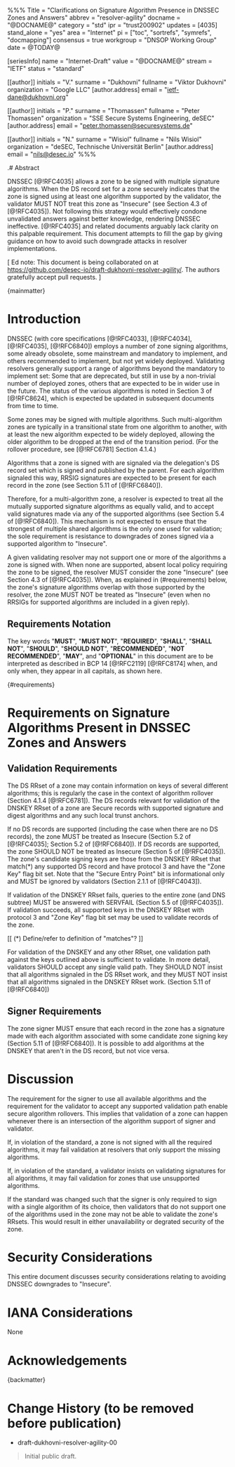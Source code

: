 %%%
Title = "Clarifications on Signature Algorithm Presence in DNSSEC Zones and Answers"
abbrev = "resolver-agility"
docname = "@DOCNAME@"
category = "std"
ipr = "trust200902"
updates = [4035]
stand_alone = "yes"
area = "Internet"
pi = ["toc", "sortrefs", "symrefs", "docmapping"]
consensus = true
workgroup = "DNSOP Working Group"
date = @TODAY@

[seriesInfo]
name = "Internet-Draft"
value = "@DOCNAME@"
stream = "IETF"
status = "standard"

[[author]]
initials = "V."
surname = "Dukhovni"
fullname = "Viktor Dukhovni"
organization = "Google LLC"
[author.address]
 email = "ietf-dane@dukhovni.org"

[[author]]
initials = "P."
surname = "Thomassen"
fullname = "Peter Thomassen"
organization = "SSE Secure Systems Engineering, deSEC"
[author.address]
 email = "peter.thomassen@securesystems.de"

[[author]]
initials = "N."
surname = "Wisiol"
fullname = "Nils Wisiol"
organization = "deSEC, Technische Universität Berlin"
[author.address]
 email = "nils@desec.io"
%%%


.# Abstract

DNSSEC [@!RFC4035] allows a zone to be signed with multiple signature
algorithms.
When the DS record set for a zone securely indicates that the zone is
signed using at least one algorithm supported by the validator, the validator
MUST NOT treat this zone as "Insecure" (see Section 4.3 of [@!RFC4035]).
Not following this strategy would effectively condone unvalidated answers
against better knowledge, rendering DNSSEC ineffective.
[@!RFC4035] and related documents arguably lack clarity on this palpable
requirement.
This document attempts to fill the gap by giving guidance on how to avoid such
downgrade attacks in resolver implementations.

[ Ed note: This document is being collaborated on at
<https://github.com/desec-io/draft-dukhovni-resolver-agility/>.
The authors gratefully accept pull requests. ]

{mainmatter}

# Introduction

DNSSEC (with core specifications [@!RFC4033], [@!RFC4034], [@!RFC4035],
[@!RFC6840]) employs a number of zone signing algorithms, some already obsolete,
some mainstream and mandatory to implement, and others recommended to implement,
but not yet widely deployed.
Validating resolvers generally support a range of algorithms beyond the
mandatory to implement set: Some that are deprecated, but still in use by a
non-trivial number of deployed zones, others that are expected to be in wider
use in the future.
The status of the various algorithms is noted in Section 3 of [@!RFC8624], which
is expected be updated in subsequent documents from time to time.

Some zones may be signed with multiple algorithms.  Such multi-algorithm zones
are typically in a transitional state from one algorithm to another, with at
least the new algorithm expected to be widely deployed, allowing the older
algorithm to be dropped at the end of the transition period.
(For the rollover procedure, see [@!RFC6781] Section 4.1.4.)

Algorithms that a zone is signed with are signaled via the delegation's DS
record set which is signed and published by the parent.
For each algorithm signaled this way, RRSIG signatures are expected to be
present for each record in the zone (see Section 5.11 of [@!RFC6840]).

Therefore, for a multi-algorithm zone, a resolver is expected to treat all the
mutually supported signature algorithms as equally valid, and to accept valid
signatures made via any of the supported algorithms (see Section 5.4 of
[@!RFC6840]).
This mechanism is not expected to ensure that the strongest of multiple shared
algorithms is the only one used for validation; the sole requirement is
resistance to downgrades of zones signed via a supported algorithm to
"Insecure".

A given validating resolver may not support one or more of the algorithms a zone
is signed with.
When none are supported, absent local policy requiring the zone to be signed,
the resolver MUST consider the zone "Insecure" (see Section 4.3 of [@!RFC4035]).
When, as explained in (#requirements) below, the zone's signature algorithms
overlap with those supported by the resolver, the zone MUST NOT be treated as
"Insecure" (even when no RRSIGs for supported algorithms are included in a given
reply).


## Requirements Notation

The key words "**MUST**", "**MUST NOT**", "**REQUIRED**",
"**SHALL**", "**SHALL NOT**", "**SHOULD**", "**SHOULD NOT**",
"**RECOMMENDED**", "**NOT RECOMMENDED**", "**MAY**", and
"**OPTIONAL**" in this document are to be interpreted as described in
BCP 14 [@!RFC2119] [@!RFC8174] when, and only when, they appear in all
capitals, as shown here.


{#requirements}
# Requirements on Signature Algorithms Present in DNSSEC Zones and Answers

## Validation Requirements

The DS RRset of a zone may contain information on keys of several different algorithms;
this is regularly the case in the context of algorithm rollover (Section 4.1.4 [@!RFC6781]).
The DS records relevant for validation of the DNSKEY RRset of a zone are Secure records with supported signature and digest algorithms and any such local trunst anchors.

If no DS records are supported (including the case when there are no DS records), the zone MUST be treated as Insecure (Section 5.2 of [@!RFC4035]; Section 5.2 of [@!RFC6840]).
If DS records are supported, the zone SHOULD NOT be treated as Insecure (Section 5 of [@!RFC4035]). The zone's candidate signing keys are those from the DNSKEY RRset that match(*) any supported DS record and have protocol 3 and have the "Zone Key" flag bit set.
Note that the "Secure Entry Point" bit is informational only and MUST be ignored by validators (Section 2.1.1 of [@!RFC4043]).

If validation of the DNSKEY RRset fails, queries to the entire zone (and DNS subtree) MUST be answered with SERVFAIL (Section 5.5 of [@!RFC4035]).
If validation succeeds, all supported keys in the DNSKEY RRset with protocol 3 and "Zone Key" flag bit set may be used to validate records of the zone.

[[ (*) Define/refer to definition of "matches"? ]]

For validation of the DNSKEY and any other RRset, one validation path against the keys outlined above is sufficient to validate.
In more detail, validators SHOULD accept any single valid path.
They SHOULD NOT insist that all algorithms signaled in the DS RRset work, and they MUST NOT insist that all algorithms signaled in the DNSKEY RRset work. (Section 5.11 of [@!RFC6840])


## Signer Requirements

The zone signer MUST ensure that each record in the zone has a signature made with each algorithm associated with some candidate zone signing key (Section 5.11 of [@!RFC6840]).
It is possible to add algorithms at the DNSKEY that aren't in the DS record, but not vice versa. 



# Discussion

The requirement for the signer to use all available algorithms and the requirement for the validator to accept any supported validation path enable secure algorithm rollovers. This implies that validation of a zone can happen whenever there is an intersection of the algorithm support of signer and validator.

If, in violation of the standard, a zone is not signed with all the required algorithms, it may fail validation at resolvers that only support the missing algorithms.

If, in violation of the standard, a validator insists on validating signatures for all algorithms, it may fail validation for zones that use unsupported algorithms.

If the standard was changed such that the signer is only required to sign with a single algorithm of its choice, then validators that do not support one of the algorithms used in the zone may not be able to validate the zone's RRsets. This would result in either unavailability or degrated security of the zone.


# Security Considerations

This entire document discusses security considerations relating to avoiding
DNSSEC downgrades to "Insecure".

# IANA Considerations

None

# Acknowledgements


{backmatter}


# Change History (to be removed before publication)

* draft-dukhovni-resolver-agility-00

> Initial public draft.

